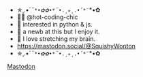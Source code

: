 
- ✯¸.•´*¨`*•✿✿•*`¨*`•.¸✯¸.•´*¨`*•✿
- 💃🏻 @hot-coding-chic
- 👀 interested in python & js.
- 🌱 a newb at this but I enjoy it.
- 💞️ I love stretching my brain.
-  https://mastodon.social/@SquishyWonton
- ✯¸.•´*¨`*•✿✿•*`¨*`•.¸✯¸.•´*¨`*•✿
 
<a rel="me" href="https://mastodon.social/@SquishyWonton">Mastodon</a>
